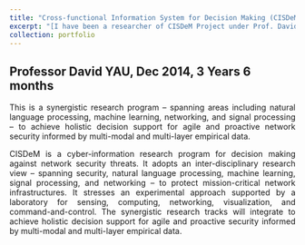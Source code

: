 ```yaml
---
title: "Cross-functional Information System for Decision Making (CISDeM)"
excerpt: "[I have been a researcher of CISDeM Project under Prof. David since April, 2017.](https://temasek-labs.sutd.edu.sg/projects/cross-functional-information-system-for-decision-making-cisdem/) <br/><img src='/images/cisdem.jpg'>"
collection: portfolio
---
```


## Professor David YAU, Dec 2014, 3 Years 6 months

<p style='text-align: justify;'>This is a synergistic research program – spanning areas including natural language processing, machine learning, networking, and signal processing – to achieve holistic decision support for agile and proactive network security informed by multi-modal and multi-layer empirical data.</p>

<p style='text-align: justify;'>CISDeM is a cyber-information research program for decision making against network security threats. It adopts an inter-disciplinary research view – spanning security, natural language processing, machine learning, signal processing, and networking – to protect mission-critical network infrastructures. It stresses an experimental approach supported by a laboratory for sensing, computing, networking, visualization, and command-and-control. The synergistic research tracks will integrate to achieve holistic decision support for agile and proactive security informed by multi-modal and multi-layer empirical data.</p>
